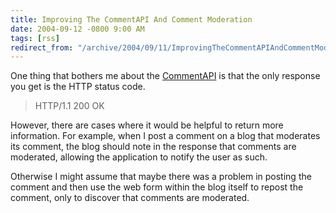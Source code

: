 ```yaml
---
title: Improving The CommentAPI And Comment Moderation
date: 2004-09-12 -0800 9:00 AM
tags: [rss]
redirect_from: "/archive/2004/09/11/ImprovingTheCommentAPIAndCommentModeration.aspx/"
---
```


One thing that bothers me about the
[CommentAPI](http://wellformedweb.org/story/9 "CommentAPI Spec") is that
the only response you get is the HTTP status code.

> HTTP/1.1 200 OK

However, there are cases where it would be helpful to return more
information. For example, when I post a comment on a blog that moderates
its comment, the blog should note in the response that comments are
moderated, allowing the application to notify the user as such.

Otherwise I might assume that maybe there was a problem in posting the
comment and then use the web form within the blog itself to repost the
comment, only to discover that comments are moderated.


